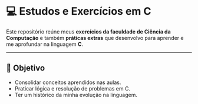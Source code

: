 # 💻 Estudos e Exercícios em C

Este repositório reúne meus **exercícios da faculdade de Ciência da Computação** e também **práticas extras** que desenvolvo para aprender e me aprofundar na linguagem **C**.

---

## 🎯 Objetivo
- Consolidar conceitos aprendidos nas aulas.
- Praticar lógica e resolução de problemas em C.
- Ter um histórico da minha evolução na linguagem.
